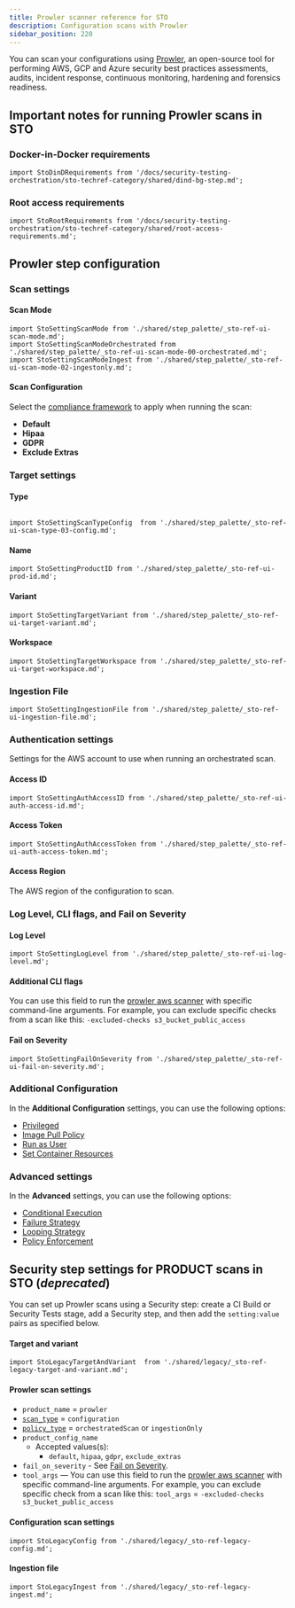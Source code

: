 ```yaml
---
title: Prowler scanner reference for STO
description: Configuration scans with Prowler
sidebar_position: 220
---
```



You can scan your configurations using [Prowler](https://github.com/prowler-cloud/prowler), an open-source tool for performing AWS, GCP and Azure security best practices assessments, audits, incident response, continuous monitoring, hardening and forensics readiness. 

## Important notes for running Prowler scans in STO

### Docker-in-Docker requirements

```mdx-code-block
import StoDinDRequirements from '/docs/security-testing-orchestration/sto-techref-category/shared/dind-bg-step.md';
```

<StoDinDRequirements />

### Root access requirements

```mdx-code-block
import StoRootRequirements from '/docs/security-testing-orchestration/sto-techref-category/shared/root-access-requirements.md';
```

<StoRootRequirements />


## Prowler step configuration

### Scan settings

#### Scan Mode

```mdx-code-block
import StoSettingScanMode from './shared/step_palette/_sto-ref-ui-scan-mode.md';
import StoSettingScanModeOrchestrated from './shared/step_palette/_sto-ref-ui-scan-mode-00-orchestrated.md';
import StoSettingScanModeIngest from './shared/step_palette/_sto-ref-ui-scan-mode-02-ingestonly.md';
```

<StoSettingScanMode />
<StoSettingScanModeOrchestrated />
<StoSettingScanModeIngest />

<!-- ---------------------------------------------------------------------------- -->

<a name="scan-config"></a>

#### Scan Configuration

<!-- >
```mdx-code-block
import StoSettingProductConfigName from './shared/step_palette/_sto-ref-ui-product-config-name.md';
```

<StoSettingProductConfigName />

-->

Select the [compliance framework](https://github.com/prowler-cloud/prowler/blob/master/docs/tutorials/compliance.md) to apply when running the scan:
* **Default**
* **Hipaa**
* **GDPR**
* **Exclude Extras**

<!-- TBD -->


### Target settings

<a name="target-type"></a>

#### Type

```mdx-code-block

import StoSettingScanTypeConfig  from './shared/step_palette/_sto-ref-ui-scan-type-03-config.md';
```

<StoSettingScanTypeConfig />

<!-- ---------------------------------------------------------------------------- -->

<a name="target-name"></a>

#### Name 

```mdx-code-block
import StoSettingProductID from './shared/step_palette/_sto-ref-ui-prod-id.md';
```

<StoSettingProductID />


<!-- ---------------------------------------------------------------------------- -->

<a name="target-variant"></a>

#### Variant

```mdx-code-block
import StoSettingTargetVariant from './shared/step_palette/_sto-ref-ui-target-variant.md';
```

<StoSettingTargetVariant  />

#### Workspace 

```mdx-code-block
import StoSettingTargetWorkspace from './shared/step_palette/_sto-ref-ui-target-workspace.md';
```

<StoSettingTargetWorkspace  />

### Ingestion File 


```mdx-code-block
import StoSettingIngestionFile from './shared/step_palette/_sto-ref-ui-ingestion-file.md';
```

<StoSettingIngestionFile  />

### Authentication settings

Settings for the AWS account to use when running an orchestrated scan.

#### Access ID 

```mdx-code-block
import StoSettingAuthAccessID from './shared/step_palette/_sto-ref-ui-auth-access-id.md';
```

<StoSettingAuthAccessID />

<!-- ---------------------------------------------------------------------------- -->

<a name="auth-access-token"></a>

#### Access Token

```mdx-code-block
import StoSettingAuthAccessToken from './shared/step_palette/_sto-ref-ui-auth-access-token.md';
```

<StoSettingAuthAccessToken />


#### Access Region

The AWS region of the configuration to scan.


<!-- ---------------------------------------------------------------------------- -->
<a name="auth-enforce-ssl"></a>


### Log Level, CLI flags, and Fail on Severity

#### Log Level

```mdx-code-block
import StoSettingLogLevel from './shared/step_palette/_sto-ref-ui-log-level.md';
```

<StoSettingLogLevel />


<!-- ============================================================================= -->
<a name="cli-flags"></a>

#### Additional CLI flags

You can use this field to run the [prowler aws scanner](https://github.com/prowler-cloud/prowler) with specific command-line arguments. For example, you can exclude specific checks from a scan like this: `-excluded-checks s3_bucket_public_access`

<!-- ============================================================================= -->
<a name="fail-on-severity"></a>

#### Fail on Severity


```mdx-code-block
import StoSettingFailOnSeverity from './shared/step_palette/_sto-ref-ui-fail-on-severity.md';
```

<StoSettingFailOnSeverity />

### Additional Configuration

In the **Additional Configuration** settings, you can use the following options:

* [Privileged](/docs/continuous-integration/use-ci/manage-dependencies/background-step-settings#privileged)
* [Image Pull Policy](/docs/continuous-integration/use-ci/manage-dependencies/background-step-settings#image-pull-policy)
* [Run as User](/docs/continuous-integration/use-ci/manage-dependencies/background-step-settings#run-as-user)
* [Set Container Resources](/docs/continuous-integration/use-ci/manage-dependencies/background-step-settings#set-container-resources)


### Advanced settings

In the **Advanced** settings, you can use the following options:

* [Conditional Execution](/docs/platform/pipelines/w_pipeline-steps-reference/step-skip-condition-settings/)
* [Failure Strategy](/docs/platform/pipelines/w_pipeline-steps-reference/step-failure-strategy-settings/)
* [Looping Strategy](/docs/platform/pipelines/looping-strategies-matrix-repeat-and-parallelism/)
* [Policy Enforcement](/docs/platform/governance/Policy-as-code/harness-governance-overview)


## Security step settings for PRODUCT scans in STO (*deprecated*)

You can set up Prowler scans using a Security step: create a CI Build or Security Tests stage, add a Security step, and then add the `setting:value` pairs as specified below.

#### Target and variant

```mdx-code-block
import StoLegacyTargetAndVariant  from './shared/legacy/_sto-ref-legacy-target-and-variant.md';
```

<StoLegacyTargetAndVariant />

#### Prowler scan settings

* `product_name` = `prowler`
* [`scan_type`](/docs/security-testing-orchestration/sto-techref-category/security-step-settings-reference#scanner-categories) = `configuration`
* [`policy_type`](/docs/security-testing-orchestration/sto-techref-category/security-step-settings-reference#data-ingestion-methods) = `orchestratedScan` or `ingestionOnly`
* `product_config_name`
	+ Accepted values(s):
		- `default`, `hipaa`, `gdpr`, `exclude_extras`
* `fail_on_severity` - See [Fail on Severity](#fail-on-severity).
* `tool_args` — You can use this field to run the [prowler aws scanner](https://github.com/prowler-cloud/prowler) with specific command-line arguments. For example, you can exclude specific check from a scan like this: `tool_args` = `-excluded-checks s3_bucket_public_access`


#### Configuration scan settings

```mdx-code-block
import StoLegacyConfig from './shared/legacy/_sto-ref-legacy-config.md';
```

<StoLegacyConfig  />

#### Ingestion file

```mdx-code-block
import StoLegacyIngest from './shared/legacy/_sto-ref-legacy-ingest.md';
```

<StoLegacyIngest />

